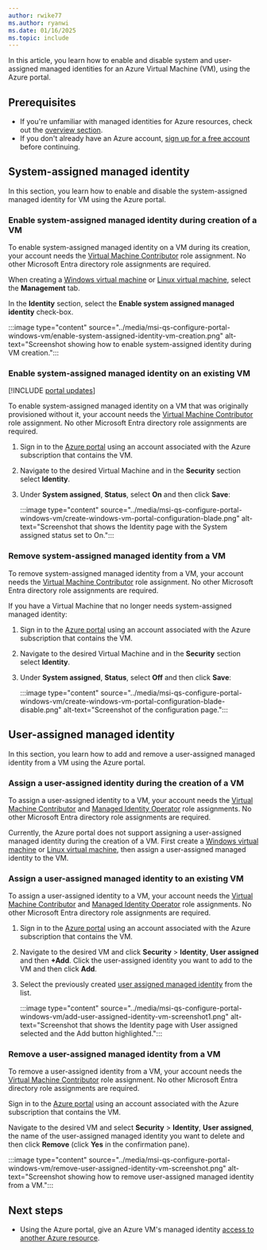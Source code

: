 ```yaml
---
author: rwike77
ms.author: ryanwi
ms.date: 01/16/2025
ms.topic: include
---
```


In this article, you learn how to enable and disable system and user-assigned managed identities for an Azure Virtual Machine (VM), using the Azure portal. 

## Prerequisites

- If you're unfamiliar with managed identities for Azure resources, check out the [overview section](~/identity/managed-identities-azure-resources/overview.md).
- If you don't already have an Azure account, [sign up for a free account](https://azure.microsoft.com/free/) before continuing.

## System-assigned managed identity

In this section, you learn how to enable and disable the system-assigned managed identity for VM using the Azure portal.

### Enable system-assigned managed identity during creation of a VM

To enable system-assigned managed identity on a VM during its creation, your account needs the [Virtual Machine Contributor](/azure/role-based-access-control/built-in-roles#virtual-machine-contributor) role assignment.  No other Microsoft Entra directory role assignments are required.

When creating a [Windows virtual machine](/azure/virtual-machines/windows/quick-create-portal#create-virtual-machine) or [Linux virtual machine](/azure/virtual-machines/linux/quick-create-portal#create-virtual-machine), select the **Management** tab.

In the **Identity** section, select the **Enable system assigned managed identity** check-box.  

:::image type="content" source="../media/msi-qs-configure-portal-windows-vm/enable-system-assigned-identity-vm-creation.png" alt-text="Screenshot showing how to enable system-assigned identity during VM creation.":::


### Enable system-assigned managed identity on an existing VM

[!INCLUDE [portal updates](~/includes/portal-update.md)]

To enable system-assigned managed identity on a VM that was originally provisioned without it, your account needs the [Virtual Machine Contributor](/azure/role-based-access-control/built-in-roles#virtual-machine-contributor) role assignment.  No other Microsoft Entra directory role assignments are required.

1. Sign in to the [Azure portal](https://portal.azure.com) using an account associated with the Azure subscription that contains the VM.

2. Navigate to the desired Virtual Machine and in the **Security** section select **Identity**.

3. Under **System assigned**, **Status**, select **On** and then click **Save**:

   :::image type="content" source="../media/msi-qs-configure-portal-windows-vm/create-windows-vm-portal-configuration-blade.png" alt-text="Screenshot that shows the Identity page with the System assigned status set to On."::: 

### Remove system-assigned managed identity from a VM

To remove system-assigned managed identity from a VM, your account needs the [Virtual Machine Contributor](/azure/role-based-access-control/built-in-roles#virtual-machine-contributor) role assignment.  No other Microsoft Entra directory role assignments are required.

If you have a Virtual Machine that no longer needs system-assigned managed identity:

1. Sign in to the [Azure portal](https://portal.azure.com) using an account associated with the Azure subscription that contains the VM. 

2. Navigate to the desired Virtual Machine and in the **Security** section select **Identity**.

3. Under **System assigned**, **Status**, select **Off** and then click **Save**:

   :::image type="content" source="../media/msi-qs-configure-portal-windows-vm/create-windows-vm-portal-configuration-blade-disable.png" alt-text="Screenshot of the configuration page.":::

## User-assigned managed identity

 In this section, you learn how to add and remove a user-assigned managed identity from a VM using the Azure portal.

### Assign a user-assigned identity during the creation of a VM

To assign a user-assigned identity to a VM, your account needs the [Virtual Machine Contributor](/azure/role-based-access-control/built-in-roles#virtual-machine-contributor) and [Managed Identity Operator](/azure/role-based-access-control/built-in-roles#managed-identity-operator) role assignments. No other Microsoft Entra directory role assignments are required.

Currently, the Azure portal does not support assigning a user-assigned managed identity during the creation of a VM. First create a [Windows virtual machine](/azure/virtual-machines/windows/quick-create-portal#create-virtual-machine) or [Linux virtual machine](/azure/virtual-machines/linux/quick-create-portal#create-virtual-machine), then assign a user-assigned managed identity to the VM.

### Assign a user-assigned managed identity to an existing VM

To assign a user-assigned identity to a VM, your account needs the [Virtual Machine Contributor](/azure/role-based-access-control/built-in-roles#virtual-machine-contributor) and [Managed Identity Operator](/azure/role-based-access-control/built-in-roles#managed-identity-operator) role assignments. No other Microsoft Entra directory role assignments are required.

1. Sign in to the [Azure portal](https://portal.azure.com) using an account associated with the Azure subscription that contains the VM.

2. Navigate to the desired VM and click **Security** > **Identity**, **User assigned** and then **\+Add**.  Click the user-assigned identity you want to add to the VM and then click **Add**.

3. Select the previously created [user assigned managed identity](../how-manage-user-assigned-managed-identities.md#create-a-user-assigned-managed-identity) from the list.

   :::image type="content" source="../media/msi-qs-configure-portal-windows-vm/add-user-assigned-identity-vm-screenshot1.png" alt-text="Screenshot that shows the Identity page with User assigned selected and the Add button highlighted.":::

### Remove a user-assigned managed identity from a VM

To remove a user-assigned identity from a VM, your account needs the [Virtual Machine Contributor](/azure/role-based-access-control/built-in-roles#virtual-machine-contributor) role assignment. No other Microsoft Entra directory role assignments are required.

Sign in to the [Azure portal](https://portal.azure.com) using an account associated with the Azure subscription that contains the VM.

Navigate to the desired VM and select **Security** > **Identity**, **User assigned**, the name of the user-assigned managed identity you want to delete and then click **Remove** (click **Yes** in the confirmation pane).

:::image type="content" source="../media/msi-qs-configure-portal-windows-vm/remove-user-assigned-identity-vm-screenshot.png" alt-text="Screenshot showing how to remove user-assigned managed identity from a VM.":::

## Next steps

- Using the Azure portal, give an Azure VM's managed identity [access to another Azure resource](../how-to-assign-access-azure-resource.md?pivots=identity-mi-access-portal).